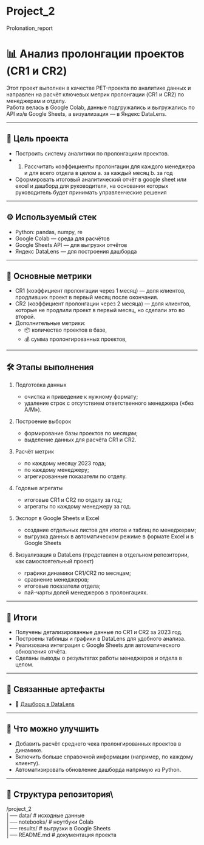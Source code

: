 # Project_2
Prolonation_report
# 📊 Анализ пролонгации проектов (CR1 и CR2)

Этот проект выполнен в качестве PET-проекта по аналитике данных и направлен на расчёт ключевых метрик пролонгации (CR1 и CR2) по менеджерам и отделу.  
Работа велась в Google Colab, данные подгружались и выгружались по API из/в Google Sheets, а визуализация — в Яндекс DataLens.  

---

## 🎯 Цель проекта
- Построить систему аналитики по пролонгациям проектов.
- 1.	Рассчитать коэффициенты пролонгации для каждого менеджера и для всего отдела в целом
a.	за каждый месяц
b.	за год
- Сформировать итоговый аналитический отчёт в google sheet или excel и дашборд для руководителя, на основании которых руководитель будет принимать управленческие решения

---
## ⚙️ Используемый стек

- Python: pandas, numpy, re  
- Google Colab — среда для расчётов  
- Google Sheets API — для выгрузки отчётов  
- Яндекс DataLens — для построения дашборда  

---

## 🔑 Основные метрики

- CR1 (коэффициент пролонгации через 1 месяц) — доля клиентов, продливших проект в первый месяц после окончания.  
- CR2 (коэффициент пролонгации через 2 месяца) — доля клиентов, которые не продлили проект в первый месяц, но сделали это во второй.  
- Дополнительные метрики:
  - 📦 количество проектов в базе,
  - 💰 сумма пролонгированных проектов,
---

## 🛠 Этапы выполнения

1. Подготовка данных  
   - очистка и приведение к нужному формату;  
   - удаление строк с отсутствием ответственного менеджера («без А/М»).  

2. Построение выборок  
   - формирование базы проектов по месяцам;  
   - выделение данных для расчёта CR1 и CR2.  

3. Расчёт метрик  
   - по каждому месяцу 2023 года;  
   - по каждому менеджеру;  
   - агрегированные показатели по отделу.  

4. Годовые агрегаты  
   - итоговые CR1 и CR2 по отделу за год;  
   - агрегаты по каждому менеджеру за год.  

5. Экспорт в Google Sheets и Excel
   - создание отдельных листов для итогов и таблиц по менеджерам;  
   - выгрузка данных в автоматическом режиме в формате Excel и в Google Sheets 

6. Визуализация в DataLens (представлен в отдельном репозитории, как самостоятельный проект)
   - графики динамики CR1/CR2 по месяцам;  
   - сравнение менеджеров;  
   - итоговые показатели отдела;  
   - пай-чарты долей менеджеров в пролонгациях.
   
---

## 📑 Итоги

- Получены детализированные данные по CR1 и CR2 за 2023 год.  
- Построены таблицы и графики в DataLens для удобного анализа.  
- Реализована интеграция с Google Sheets для автоматического обновления отчёта.  
- Сделаны выводы о результатах работы менеджеров и отдела в целом.  

---

## 🔗 Связанные артефакты

- 📑 [Дашборд в DataLens]([[ссылка_на_дашборд](https://datalens.yandex/33aukc9gsjrso)])

---

## 🚀 Что можно улучшить

- Добавить расчёт среднего чека пролонгированных проектов в динамике.  
- Включить больше справочной информации (например, по каждому клиенту).  
- Автоматизировать обновление дашборда напрямую из Python.
---

## 📂 Структура репозитория\
/project_2\
│── data/                # исходные данные\
│── notebooks/           # ноутбуки Colab\
│── results/             # выгрузки в Google Sheets\
│── README.md            # документация проекта
